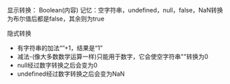显示转换：
Boolean(内容)
记忆：空字符串，undefined，null，false，NaN转换为布尔值后都是false，其余则为true

隐式转换
- 有字符串的加法“”+1，结果是“1”
- 减法-(像大多数数学运算一样)只能用于数字，它会使空字符串""转换为0
- null经过数字转换之后会变为0
- undefined经过数字转换之后会变为NaN